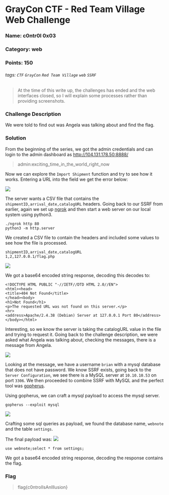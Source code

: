 # GrayCon CTF - Red Team Village Web Challenge

### Name: c0ntr0l 0x03
### Category: web
### Points: 150
###### tags: `CTF` `GrayCon` `Red Team Village` `web` `SSRF`

> At the time of this write up, the challenges has ended and the web interfaces closed, so I will explain some processes rather than providing screenshots.

### Challenge Description
We were told to find out was Angela was talking about and find the flag.

### Solution
From the beginning of the series, we got the admin credentials and can login to the admin dashboard as http://104.131.178.50:8888/
> admin:exciting_time_in_the_world_right_now

Now we can explore the `Import Shipment` function and try to see how it works. Entering a URL into the field we get the error below:

![](https://i.imgur.com/Gt6L7KN.jpg)

The server wants a CSV file that contains the `shipmentID,arrival_date,catalogURL` headers. Going back to our SSRF from earlier, again we set up [ngrok](https://ngrok.com/) and then start a web server on our local system using python3.
```
./ngrok http 80
python3 -m http.server
```
We created a CSV file to contain the headers and included some values to see how the file is processed.
```
shipmentID,arrival_date,catalogURL
1,2,127.0.0.1/flag.php
```
![](https://i.imgur.com/VnUYetV.jpg)

We got a base64 encoded string response, decoding this decodes to:
```
<!DOCTYPE HTML PUBLIC "-//IETF//DTD HTML 2.0//EN">
<html><head>
<title>404 Not Found</title>
</head><body>
<h1>Not Found</h1>
<p>The requested URL was not found on this server.</p>
<hr>
<address>Apache/2.4.38 (Debian) Server at 127.0.0.1 Port 80</address>
</body></html>
```

Interesting, so we know the server is taking the catalogURL value in the file and trying to request it. Going back to the challenge description, we were asked what Angela was talking about, checking the messages, there is a message from Angela.

![](https://i.imgur.com/D9Bhm3I.jpg)

Looking at the message, we have a username `brian` with a mysql database that does not have password. We know SSRF exists, going back to the `Server Configuration`, we see there is a MySQL server at `10.10.10.53` on port `3306`. We then proceeded to combine SSRF with MySQL and the perfect tool was [gopherus](https://github.com/tarunkant/Gopherus).

Using gopherus, we can craft a mysql payload to access the mysql server.
```
gopherus --exploit mysql
```
![](https://i.imgur.com/AIHx2Uf.jpg)

Crafting some sql queries as payload, we found the database name, `webnote` and the table `settings`.

The final payload was:
![](https://i.imgur.com/PPKdv3n.jpg)

```
use webnote;select * from settings;
```
We got a base64 encoded string response, decoding the response contains the flag.

### Flag
> flag{c0ntrolIsAnIllusion}
